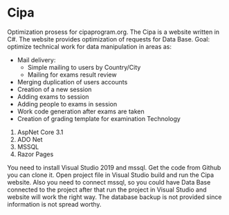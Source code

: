 # Cipa
Optimization prosess for cipaprogram.org.
The Cipa is a website written in C#. The website provides optimization of requests for Data Base.
Goal: optimize technical work for data manipulation in areas as:
  - Mail delivery:
      - Simple mailing to users by Country/City
      - Mailing for exams result review
  - Merging duplication of users accounts
  - Creation of a new session
  - Adding exams to session
  - Adding people to exams in session
  - Work code generation after exams are taken
  - Creation of grading template for examination
Technology
  1) AspNet Core 3.1
  2) ADO Net
  3) MSSQL
  4) Razor Pages
 
 
 You need to install Visual Studio 2019 and mssql.
Get the code from Github you can clone it. Open project file in Visual Studio build and run the Cipa website.
Also you need to connect mssql, so you could have Data Base connected to the project 
after that run the project in Visual Studio and website will work the right way.
The database backup is not provided since information is not spread worthy.
 
